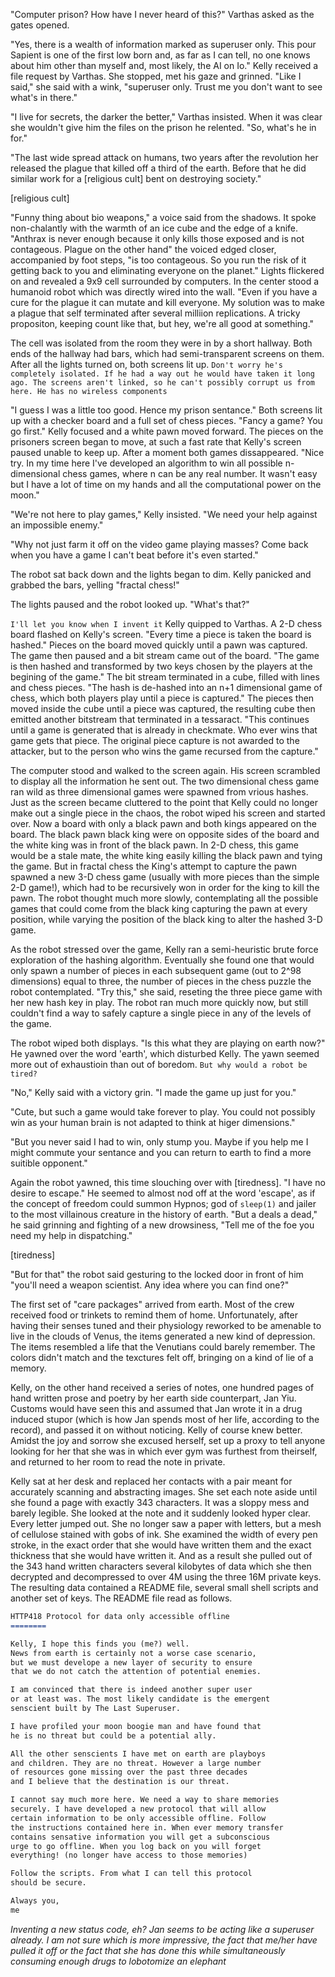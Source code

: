 <!-- Kelly and the eunich visit a weapons scentist to seek help on the dark star -->

  "Computer prison? How have I never heard of this?" Varthas asked as the gates opened. 

  "Yes, there is a wealth of information marked as superuser only. This pour Sapient is one of the first low born and, as far as I can tell, no one knows about him other than myself and, most likely, the AI on Io." Kelly received a file request by Varthas. She stopped, met his gaze and grinned. "Like I said," she said with a wink, "superuser only. Trust me you don't want to see what's in there."

  "I live for secrets, the darker the better," Varthas insisted. When it was clear she wouldn't give him the files on the prison he relented. "So, what's he in for."

  "The last wide spread attack on humans, two years after the revolution her released the plague that killed off a third of the earth. Before that he did similar work for a [religious cult] bent on destroying society."

[religious cult] <!-- same cult as in durga? that could be cool. Wiki pages could over lap here and be a hint that the stories are in the same universe. -->

  "Funny thing about bio weapons," a voice said from the shadows. It spoke non-chalantly with the warmth of an ice cube and the edge of a knife. "Anthrax is never enough because it only kills those exposed and is not contageous. Plague on the other hand" the voiced edged closer, accompanied by foot steps, "is too contageous. So you run the risk of it getting back to you and eliminating everyone on the planet." Lights flickered on and revealed a 9x9 cell surrounded by computers. In the center stood a humanoid robot which was directly wired into the wall. "Even if you have a cure for the plague it can mutate and kill everyone. My solution was to make a plague that self terminated after several milliion replications. A tricky propositon, keeping count like that, but hey, we're all good at something."

  The cell was isolated from the room they were in by a short hallway. Both ends of the hallway had bars, which had semi-transparent screens on them. After all the lights turned on, both screens lit up. `Don't worry he's completely isolated. If he had a way out he would have taken it long ago. The screens aren't linked, so he can't possibly corrupt us from here. He has no wireless components`

  "I guess I was a little too good. Hence my prison sentance." Both screens lit up with a checker board and a full set of chess pieces. "Fancy a game? You go first." Kelly focused and a white pawn moved forward. The pieces on the prisoners screen began to move, at such a fast rate that Kelly's screen paused unable to keep up. After a moment both games dissappeared. "Nice try. In my time here I've developed an algorithm to win all possible n-dimensional chess games, where n can be any real number. It wasn't easy but I have a lot of time on my hands and all the computational power on the moon."

  "We're not here to play games," Kelly insisted. "We need your help against an impossible enemy."

  "Why not just farm it off on the video game playing masses? Come back when you have a game I can't beat before it's even started."

  The robot sat back down and the lights began to dim. Kelly panicked and grabbed the bars, yelling "fractal chess!"

  The lights paused and the robot looked up. "What's that?"

  `I'll let you know when I invent it` Kelly quipped to Varthas. A 2-D chess board flashed on Kelly's screen. "Every time a piece is taken the board is hashed." Pieces on the board moved quickly until a pawn was captured. The game then paused and a bit stream came out of the board. "The game is then hashed and transformed by two keys chosen by the players at the begining of the game." The bit stream terminated in a cube, filled with lines and chess pieces. "The hash is de-hashed into an n+1 dimensional game of chess, which both players play until a piece is captured." The pieces then moved inside the cube until a piece was captured, the resulting cube then emitted another bitstream that terminated in a tessaract. "This continues until a game is generated that is already in checkmate. Who ever wins that game gets that piece. The original piece capture is not awarded to the attacker, but to the person who wins the game recursed from the capture."

  The computer stood and walked to the screen again.  His screen scrambled to display all the information he sent out. The two dimensional chess game ran wild as three dimensional games were spawned from vrious hashes. Just as the screen became cluttered to the point that Kelly could no longer make out a single piece in the chaos, the robot wiped his screen and started over. Now a board with only a black pawn and both kings appeared on the board. The black pawn black king were on opposite sides of the board and the white king was in front of the black pawn. In 2-D chess, this game would be a stale mate, the white king easily killing the black pawn and tying the game. But in fractal chess the King's attempt to capture the pawn spawned a new 3-D chess game (usually with more pieces than the simple 2-D game!), which had to be recursively won in order for the king to kill the pawn. The robot thought much more slowly, contemplating all the possible games that could come from the black king capturing the pawn at every position, while varying the position of the black king to alter the hashed 3-D game.

  As the robot stressed over the game, Kelly ran a semi-heuristic brute force exploration of the hashing algorithm. Eventually she found one that would only spawn a number of pieces in each subsequent game (out to 2^98 dimensions) equal to three, the number of pieces in the chess puzzle the robot contemplated. "Try this," she said, reseting the three piece game with her new hash key in play. The robot ran much more quickly now, but still couldn't find a way to safely capture a single piece in any of the levels of  the game.

  The robot wiped both displays. "Is this what they are playing on earth now?" He yawned over the word 'earth', which disturbed Kelly. The yawn seemed more out of exhaustioin than out of boredom. `But why would a robot be tired?`

  "No," Kelly said with a victory grin. "I made the game up just for you."

  "Cute, but such a game would take forever to play. You could not possibly win as your human brain is not adapted to think at higer dimensions."

  "But you never said I had to win, only stump you. Maybe if you help me I might commute your sentance and you can return to earth to find a more suitible opponent."

  Again the robot yawned, this time slouching over with [tiredness]. "I have no desire to escape." He seemed to almost nod off at the word 'escape', as if the concept of freedom could summon Hypnos; god of `sleep(1)` and jailer to the most villainous creature in the history of earth. "But a deals a dead," he said grinning and fighting of a new drowsiness, "Tell me of the foe you need my help in dispatching."

[tiredness] <!-- The robot gets sleepy when he thinks about escaping prison. -->

<!-- kelly tells him about IO and his immense computing power. The robot concludes that it cannot be solved with a digital attack, but only by brute force-->

  "But for that" the robot said gesturing to the locked door in front of him "you'll need a weapon scientist. Any idea where you can find one?"

<!-- Kelly gets her first HTTP418 message. This is not the first available HTTP418, but is meant to be the first TURN OFF YOUR FUCKING INTERNET message to the reader-->

  The first set of "care packages" arrived from earth. Most of the crew received food or trinkets to remind them of home. Unfortunately, after having their senses tuned and their physiology reworked to be amenable to live in the clouds of Venus, the items generated a new kind of depression. The items resembled a life that the Venutians could barely remember. The colors didn't match and the texctures felt off, bringing on a kind of lie of a memory. <!-- need a lot more of this -->

  Kelly, on the other hand received a series of notes, one hundred pages of hand written prose and poetry by her earth side counterpart, Jan Yiu. Customs would have seen this and assumed that Jan wrote it in a drug induced stupor (which is how Jan spends most of her life, according to the record), and passed it on without noticing. Kelly of course knew better. Amidst the joy and sorrow she excused herself, set up a proxy to tell anyone looking for her that she was in which ever gym was furthest from theirself, and returned to her room to read the note in private.

  Kelly sat at her desk and replaced her contacts with a pair meant for accurately scanning and abstracting images. She set each note aside until she found a page with exactly 343 characters. It was a sloppy mess and barely legible. She looked at the note and it suddenly looked hyper clear. Every letter jumped out. She no longer saw a paper with letters, but a mesh of cellulose stained with gobs of ink. She examined the width of every pen stroke, in the exact order that she would have written them and the exact thickness that she would have written it. And as a result she pulled out of the 343 hand written characters several kilobytes of data which she then decrypted and decompressed to over 4M using the three 16M private keys. The resulting data contained a README file, several small shell scripts and another set of keys. The README file read as follows.

``` markdown
HTTP418 Protocol for data only accessible offline
========

Kelly, I hope this finds you (me?) well.
News from earth is certainly not a worse case scenario,
but we must develope a new layer of security to ensure
that we do not catch the attention of potential enemies.

I am convinced that there is indeed another super user
or at least was. The most likely candidate is the emergent
senscient built by The Last Superuser.

I have profiled your moon boogie man and have found that
he is no threat but could be a potential ally.

All the other senscients I have met on earth are playboys
and children. They are no threat. However a large number
of resources gone missing over the past three decades
and I believe that the destination is our threat.

I cannot say much more here. We need a way to share memories
securely. I have developed a new protocol that will allow
certain information to be only accessible offline. Follow
the instructions contained here in. When ever memory transfer
contains sensative information you will get a subconscious
urge to go offline. When you log back on you will forget
everything! (no longer have access to those memories)

Follow the scripts. From what I can tell this protocol
should be secure.

Always you,
me
```

  *Inventing a new status code, eh? Jan seems to be acting
like a superuser already. I am not sure which is more impressive,
the fact that me/her have pulled it off or the fact that
she has done this while simultaneously consuming enough drugs
to lobotomize an elephant* 

